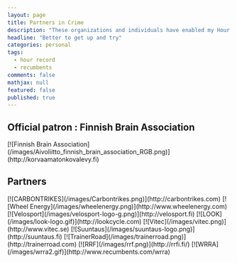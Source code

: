 ```yaml
---
layout: page
title: Partners in Crime
description: "These organizations and individuals have enabled my Hour Record attempt on 2016"
headline: "Better to get up and try"
categories: personal
tags: 
  - hour record
  - recumbents
comments: false
mathjax: null
featured: false
published: true
---
```


## Official patron : Finnish Brain Association

<span class="imglink">
[![Finnish Brain Association](/images/Aivoliitto_finnish_brain_association_RGB.png)](http://korvaamatonkovalevy.fi)
</span>

## Partners

<span class="imglink">
[![CARBONTRIKES](/images/Carbontrikes.png)](http://carbontrikes.com)
</span>

<span class="imglink">
[![Wheel Energy](/images/wheelenergy.png)](http://www.wheelenergy.com)
</span>

<span class="imglink">
[![Velosport](/images/velosport-logo-g.png)](http://velosport.fi)
</span>

<span class="imglink">
[![LOOK](/images/look-logo.gif)](http://lookcycle.com)
</span>

<span class="imglink">
[![Vitec](/images/vitec.png)](http://www.vitec.se)
</span>

<span class="imglink">
[![Suuntaus](/images/suuntaus-logo.png)](http://suuntaus.fi)
</span>

<span class="imglink">
[![TrainerRoad](/images/trainerroad.png)](http://trainerroad.com)
</span>

<span class="imglink">
[![RRF](/images/rrf.png)](http://rrfi.fi/)
</span>

<span class="imglink">
[![WRRA](/images/wrra2.gif)](http://www.recumbents.com/wrra)
</span>
